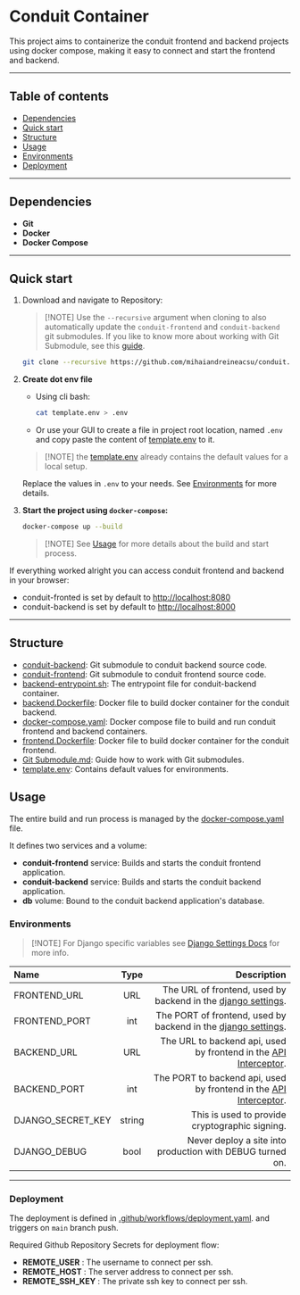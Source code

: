 # Conduit Container

This project aims to containerize the conduit frontend and backend projects using docker compose, making it easy to connect and start the frontend and backend.

---

## Table of contents

- [Dependencies](#dependencies)
- [Quick start](#quick-start)
- [Structure](#structure)
- [Usage](#usage)
- [Environments](#environments)
- [Deployment](#deployment)

---

## Dependencies

- **Git**
- **Docker**
- **Docker Compose**

---

## Quick start

1. Download and navigate to Repository:

    > [!NOTE] Use the `--recursive` argument when cloning to also automatically update the `conduit-frontend` and `conduit-backend` git submodules. If you like to know more about working with Git Submodule, see this [guide](./Git%20Submodule.md).

    ```bash
    git clone --recursive https://github.com/mihaiandreineacsu/conduit.git && cd conduit
    ```

1. **Create dot env file**

    - Using cli bash:

        ```bash
        cat template.env > .env
        ```

    - Or use your GUI to create a file in project root location, named `.env` and copy paste the content of [template.env](./template.env) to it.

    > [!NOTE] the [template.env](./template.env) already contains the default values for a local setup.

    Replace the values in `.env` to your needs. See [Environments](#environments) for more details.

1. **Start the project using `docker-compose`:**

    ```bash
    docker-compose up --build
    ```

    > [!NOTE] See [Usage](#usage) for more details about the build and start process.

If everything worked alright you can access conduit frontend and backend in your browser:

- conduit-fronted is set by default to <http://localhost:8080>
- conduit-backend is set by default to <http://localhost:8000>

---

## Structure

- [conduit-backend](./conduit-backend): Git submodule to conduit backend source code.
- [conduit-frontend](./conduit-frontend): Git submodule to conduit frontend source code.
- [backend-entrypoint.sh](./backend-entrypoint.sh): The entrypoint file for conduit-backend container.
- [backend.Dockerfile](./backend.Dockerfile): Docker file to build docker container for the conduit backend.
- [docker-compose.yaml](./docker-compose.yaml): Docker compose file to build and run conduit frontend and backend containers.
- [frontend.Dockerfile](./frontend.Dockerfile): Docker file to build docker container for the conduit frontend.
- [Git Submodule.md](./Git%20Submodule.md): Guide how to work with Git submodules.
- [template.env](./template.env): Contains default values for environments.

## Usage

The entire build and run process is managed by the [docker-compose.yaml](./docker-compose.yaml) file.

It defines two services and a volume:

- **conduit-frontend** service: Builds and starts the conduit frontend application.
- **conduit-backend** service: Builds and starts the conduit backend application.
- **db** volume: Bound to the conduit backend application's database.

### Environments

> [!NOTE] For Django specific variables see [Django Settings Docs](https://docs.djangoproject.com/en/dev/ref/settings/) for more info.

| Name | Type | Description |
| :--- | :--: | ----------: |
| FRONTEND_URL | URL | The URL of frontend, used by backend in the [django settings](./conduit-backend/conduit/settings.py). |
| FRONTEND_PORT | int | The PORT of frontend, used by backend in the [django settings](./conduit-backend/conduit/settings.py). |
| BACKEND_URL | URL | The URL to backend api, used by frontend in the [API Interceptor](./conduit-frontend/src/app/core/interceptors/api.interceptor.ts). |
| BACKEND_PORT | int | The PORT to backend api, used by frontend in the [API Interceptor](./conduit-frontend/src/app/core/interceptors/api.interceptor.ts). |
| DJANGO_SECRET_KEY | string |  This is used to provide cryptographic signing. |
| DJANGO_DEBUG | bool | Never deploy a site into production with DEBUG turned on. |

---

### Deployment

The deployment is defined in [.github/workflows/deployment.yaml](./.github/workflows/deployment.yaml).
and triggers on `main` branch push.

Required Github Repository Secrets for deployment flow:

- **REMOTE_USER** : The username to connect per ssh.
- **REMOTE_HOST** : The server address to connect per ssh.
- **REMOTE_SSH_KEY** : The private ssh key to connect per ssh.
